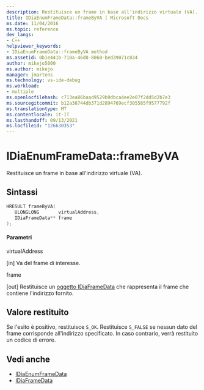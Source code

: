 ```yaml
---
description: Restituisce un frame in base all'indirizzo virtuale (VA).
title: IDiaEnumFrameData::frameByVA | Microsoft Docs
ms.date: 11/04/2016
ms.topic: reference
dev_langs:
- C++
helpviewer_keywords:
- IDiaEnumFrameData::frameByVA method
ms.assetid: 0b1e441b-710a-46d8-8060-bed39071c834
author: mikejo5000
ms.author: mikejo
manager: jmartens
ms.technology: vs-ide-debug
ms.workload:
- multiple
ms.openlocfilehash: c713ea86baad9529b9dbca4ee2e07f2dd5d2b7e3
ms.sourcegitcommit: b12a38744db371d2894769ecf305585f9577792f
ms.translationtype: MT
ms.contentlocale: it-IT
ms.lasthandoff: 09/13/2021
ms.locfileid: "126630353"
---
```

# <a name="idiaenumframedataframebyva"></a>IDiaEnumFrameData::frameByVA
Restituisce un frame in base all'indirizzo virtuale (VA).

## <a name="syntax"></a>Sintassi

```C++
HRESULT frameByVA( 
   ULONGLONG       virtualAddress,
   IDiaFrameData** frame
);
```

#### <a name="parameters"></a>Parametri
 virtualAddress

[in] Va del frame di interesse.

 frame

[out] Restituisce un [oggetto IDiaFrameData](../../debugger/debug-interface-access/idiaframedata.md) che rappresenta il frame che contiene l'indirizzo fornito.

## <a name="return-value"></a>Valore restituito
 Se l'esito è positivo, restituisce `S_OK`. Restituisce `S_FALSE` se nessun dato del frame corrisponde all'indirizzo specificato. In caso contrario, verrà restituito un codice di errore.

## <a name="see-also"></a>Vedi anche
- [IDiaEnumFrameData](../../debugger/debug-interface-access/idiaenumframedata.md)
- [IDiaFrameData](../../debugger/debug-interface-access/idiaframedata.md)
